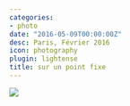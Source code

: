```yaml
---
categories:
- photo
date: "2016-05-09T00:00:00Z"
desc: Paris, Février 2016
icon: photography
plugin: lightense
title: sur un point fixe
---
```


<img src="/img/photography/point-fixe.jpg" data-action="zoom" />
